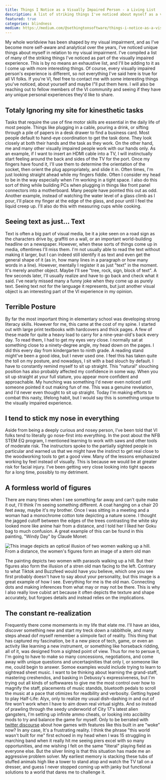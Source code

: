 ```yaml
---
title: Things I Notice as a Visually Impaired Person - a Living List
description: A list of striking things I've noticed about myself as a visually impaired person.
featured: true
categories: blindness
medium: https://medium.com/@sethingtonsoftware/things-i-notice-as-a-visually-impaired-person-a-living-list-1790d9cae01c
---
```


My whole worldview has been shaped by my visual impairment, and as I've become more self-aware and analytical over the years, I've noticed unique things about myself in relation to my visual impairment. I've compiled a list of many of the striking things I've noticed as part of the visually impaired experience. This is by no means an exhaustive list, and I'll be adding to it as I come up with more interesting things. Of course, every visually impaired person's experience is different, so not everything I've said here is true for all VI folks. If you're VI, feel free to contact me with some interesting things you've noticed, about yourself and maybe I"ll put them here. I will also be reaching out to fellow members of the VI community and seeing if they have any unique personal experiences they'd like to share.

## Totaly Ignoring my site for kinesthetic tasks
Tasks that require the use of fine motor skills are essential in the daily life of most people. Things like plugging in a cable, pouring a drink, or sifting through a pile of papers in a desk drawer to find a business card. Most people default to hand-eye coordination to get the task done. They look closely at both their hands and the task as they work. On the other hand, me and many other visually impaired people work with our hands only. As an example, if I want to insert an HDMI cable into a TV, I will instinctually start feeling around the back and sides of the TV for the port. Once my fingers have found it, I'll use them to determine the orientation of the socket, then orient the plug appropriately, and slide it in. Often times, I'm just looking straight ahead while my fingers fiddle. Often I consider my head to be in the way especially when I'm working in a tight space. I also do this sort of thing while building PCs when plugging in things like front panel connectors into a motherboard. Many people have pointed this out as odd. Another example, instead of watching the water level of a glass climb as I pour, I'll place my finger at the edge of the glass, and pour until I feel the liquid creep up. I'll also do this with measuring cups while cooking.

## Seeing text as just... Text
Text is often a big part of visual media, be it a joke seen on a road sign as the characters drive by, graffiti on a wall, or an important world-building headline on a newspaper. However, when these sorts of things come up in media, oftentimes I'll miss them. I'm not usually able to read the text without making it larger, but I can indeed still identify it as text and even get the general shape of it (as in, how many lines in a paragraph or how many words in a line). However, mentally I register it as just "text" in the moment. It's merely another object. Maybe I'll see "tree, rock, sign, block of text". A few seconds later, I'll usually realize and have to go back and check what it said. I've nearly missed many a funny joke when they come up as purely text. Seeing text not for the language it represents, but just another visual object is an interesting part of the VI experience in my opinion.

## Terrible Posture
By far the most important thing in elementary school was developing strong literacy skills. However for me, this came at the cost of my spine. I started out with large print textbooks with hardcovers and thick pages. A few of these made for quite a heavy load to carry for a nine-year-old's back every day. To read them, I had to get my eyes very close. I normally sat at something close to a ninety-degree angle, my head down on the pages. I did this every day from kindergarten to ninth grade. A reading stand might've been a good idea, but I never used one. I feel this has taken quite the toll on my posture, and nowadays, I sit with a bad slouch by default. I have to constantly remind myself to sit up straight. This "natural" slouching position has also probably affected my confidence in some way. When you sit up straight at your full stature, you appear more confident and approachable. My hunching was something I'd never even noticed until someone pointed it out making fun of me. This was a genuine revelation, and I'd never even thought to sit up straight. Today I'm making efforts to combat this nasty, lifelong habit, but I would say this is something unique to the visually impaired experience.

## I tend to stick my nose in everything
Aside from being a deeply curious and nosey person, I've been told that VI folks tend to literally go nose-first into everything. In the post about the NFB STEM EQ program, I mentioned learning to work with saws and other tools of moderate risk. The instructors spoke to the partially sighted people in particular and warned us that we might have the instinct to get real close to the woodworking tools to get a good view. Many of the lessons emphasized working by feel instead of visually. This is because we would be at greater risk for facial injury. I've been getting very close looking into tight spaces for a long time, possibly to my detriment.

## A formless world of figures
There are many times when I see something far away and can't quite make it out, I'll think I'm seeing something different. A coat hanging on a chair 20 feet away, maybe it's my brother. Once I was sitting in a meeting and a woman had a monochrome cotton tote depicting a nature scene. I thought the jagged cutoff between the edges of the trees contrasting the white sky looked more like anime hair from a distance, and I told her I liked her Goku bag to much confusion. A great example of this can be found in this painting, "Windy Day" by Claude Monet:

![This image depicts an optical illusion of two women walking up a hill. From a distance, the women's figures form an image of a stern old man](twogalsoldman.png)

The painting depicts two women with parasols walking up a hill. But their figures also form the illusion of a stren old man facing to the left. Contrary to what Tiktok and Buzzfeed would have you believe, which one you see first probably doesn't have to say about your personality, but this image is a great example of how I see. Everything for me is the old man. Connecting dots and making inferences from what may or may not be there. This is why I also really love cubist art because it often depicts the texture and shape accurately, but forgoes details and instead relies on the implications.

## The constant re-realization
Frequently there come momements in my life that elate me. I'll have an idea, discover something new and start my treck down a rabbithole, and many steps ahead dof myself remember a siimpole fact of reality. This thing that has captured my fascination, be it a new piece of tech, game, or even an activity like learning a new instrument, or something like horseback ridding, all of it, was designed from a sighted point of view. Thus for me to persue it, I'm going to have to make so many concessions, negotiations, and come away with unique questions and uncertaqinities that only I, or someone like me, could begin to answer.
Somoe examples would include trying to learn to sightread sheet music. I want to be thinking about learning the grand-staff, mastering creshendos, and basking in Debussy's expressiveness, but I'm trying out all kinds of softwwares to give me the most control over how to magnify the staff, placements of music standds, bluetooth pedals to scroll the music at a pace that otimizes for readbility and verbosity. Getting hyped to play Half-Life: Alyx, only to realize my usual dish-dashing in and out of fire won't work when I have to aim down real virtual sights. And so instead of prawling through the seedy underworld of City 17's latest alien gangsters, I'm setting up infinite ammo cheats, or looking into accibility mods to try and balance the game for myself. Only to be berrated with [twitter discourse](https://x.com/fourfivesix66/status/1882508223376425321) about how games with features like this built in are "woke" now?
In any case, It's a frustrating reality. I think the phrase "this world wasn't built for me" first echoed in my head when I was 15 struggling in marching band when it really hit me seeing piers excel with so many opportunities, and me wishing I felt on the same "literal" playing field as everyone else. But the silver lining is that this situation has made me an aggressive problem solver. My earliest memory is stacking these tubs of stuffed animals high like a tower to stand atop and watch the TV tall on a dresser, and guess I never stopped coming up with janky but functional solutions to a world that dares me to challenge it. 